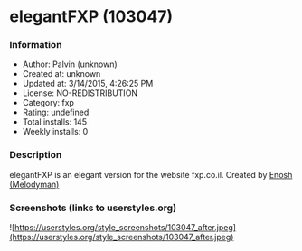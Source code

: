 # elegantFXP (103047)

### Information
- Author: Palvin (unknown)
- Created at: unknown
- Updated at: 3/14/2015, 4:26:25 PM
- License: NO-REDISTRIBUTION
- Category: fxp
- Rating: undefined
- Total installs: 145
- Weekly installs: 0


### Description
elegantFXP is an elegant version for the website fxp.co.il.
Created by <a href="http://www.fxp.co.il/member.php?u=912512">Enosh (Melodyman)</a>


### Screenshots (links to userstyles.org)
![https://userstyles.org/style_screenshots/103047_after.jpeg](https://userstyles.org/style_screenshots/103047_after.jpeg)


